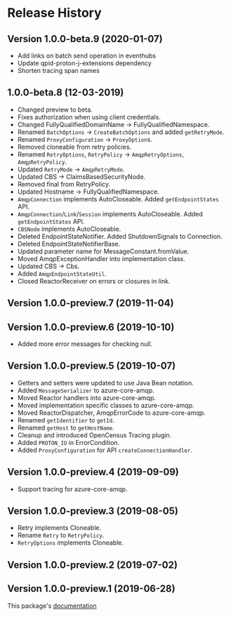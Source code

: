 # Release History

## Version 1.0.0-beta.9 (2020-01-07)
- Add links on batch send operation in eventhubs
- Update qpid-proton-j-extensions dependency
- Shorten tracing span names

## 1.0.0-beta.8 (12-03-2019)
- Changed preview to beta.
- Fixes authorization when using client credentials.
- Changed FullyQualifiedDomainName -> FullyQualifiedNamespace.
- Renamed `BatchOptions` -> `CreateBatchOptions` and added `getRetryMode`.
- Renamed `ProxyConfiguration` -> `ProxyOption`s.
- Removed cloneable from retry policies.
- Renamed `RetryOptions`, `RetryPolicy` -> `AmqpRetryOptions`, `AmqpRetryPolicy`.
- Updated `RetryMode` -> `AmqpRetryMode`.
- Updated CBS -> ClaimsBasedSecurityNode.
- Removed final from RetryPolicy.
- Updated Hostname -> FullyQualifiedNamespace.
- `AmqpConnection` implements AutoCloseable. Added `getEndpointStates` API.
- `AmqpConnection`/`Link`/`Session` implements AutoCloseable. Added `getEndpointStates` API.
- `CBSNode` implements AutoCloseable.
- Deleted EndpointStateNotifier. Added ShutdownSignals to Connection.
- Deleted EndpointStateNotifierBase.
- Updated parameter name for MessageConstant.fromValue.
- Moved AmqpExceptionHandler into implementation class.
- Updated CBS -> Cbs.
- Added `AmqpEndpointStateUtil`.
- Closed ReactorReceiver on errors or closures in link.

## Version 1.0.0-preview.7 (2019-11-04)

## Version 1.0.0-preview.6 (2019-10-10)
- Added more error messages for checking null.

## Version 1.0.0-preview.5 (2019-10-07)
- Getters and setters were updated to use Java Bean notation.
- Added `MessageSerializer` to azure-core-amqp.
- Moved Reactor handlers into azure-core-amqp.
- Moved implementation specific classes to azure-core-amqp.
- Moved ReactorDispatcher, AmqpErrorCode to azure-core-amqp.
- Renamed `getIdentifier` to `getId`.
- Renamed `getHost` to `getHostName`.
- Cleanup and introduced OpenCensus Tracing plugin.
- Added `PROTON_IO` in ErrorCondition.
- Added `ProxyConfiguration` for API `createConnectionHandler`.

## Version 1.0.0-preview.4 (2019-09-09)
- Support tracing for azure-core-amqp.

## Version 1.0.0-preview.3 (2019-08-05)
- Retry implements Cloneable.
- Rename `Retry` to `RetryPolicy`.
- `RetryOptions` implements Cloneable.

## Version 1.0.0-preview.2 (2019-07-02)

## Version 1.0.0-preview.1 (2019-06-28)
This package's
[documentation](https://github.com/Azure/azure-sdk-for-java/blob/azure-core-amqp_1.0.0-preview.1/core/azure-core-amqp/README.md)

